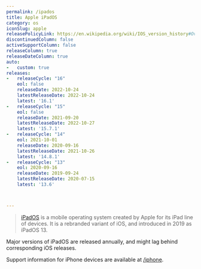 ```yaml
---
permalink: /ipados
title: Apple iPadOS
category: os
iconSlug: apple
releasePolicyLink: https://en.wikipedia.org/wiki/IOS_version_history#Overview
discontinuedColumn: false
activeSupportColumn: false
releaseColumn: true
releaseDateColumn: true
auto:
-   custom: true
releases:
-   releaseCycle: "16"
    eol: false
    releaseDate: 2022-10-24
    latestReleaseDate: 2022-10-24
    latest: '16.1'
-   releaseCycle: "15"
    eol: false
    releaseDate: 2021-09-20
    latestReleaseDate: 2022-10-27
    latest: '15.7.1'
-   releaseCycle: "14"
    eol: 2021-10-01
    releaseDate: 2020-09-16
    latestReleaseDate: 2021-10-26
    latest: '14.8.1'
-   releaseCycle: "13"
    eol: 2020-09-16
    releaseDate: 2019-09-24
    latestReleaseDate: 2020-07-15
    latest: '13.6'



---
```


> [iPadOS](https://www.apple.com/ipados/) is a mobile operating system created by Apple for its iPad line of devices. It is a rebranded variant of iOS, and introduced in 2019 as iPadOS 13.

Major versions of iPadOS are released annually, and might lag behind corresponding iOS releases.

Support information for iPhone devices are available at [/iphone](/iphone).
